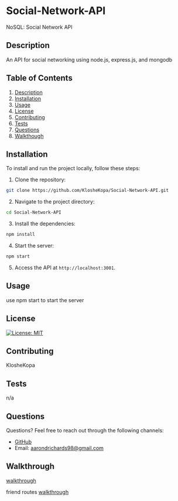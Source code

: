 # Social-Network-API
NoSQL: Social Network API

## Description

An API for social networking using node.js, express.js, and mongodb

## Table of Contents

1. [Description](#description)
2. [Installation](#installation)
3. [Usage](#usage)
4. [License](#license)
5. [Contributing](#contributing)
6. [Tests](#tests)
7. [Questions](#questions)
8. [Walkthough](#walkthrough)

## Installation

To install and run the project locally, follow these steps:

1. Clone the repository:
```bash
git clone https://github.com/KlosheKopa/Social-Network-API.git
```

2. Navigate to the project directory:
```bash
cd Social-Network-API
```

3. Install the dependencies:
```bash
npm install
```

4. Start the server:
```bash
npm start
```

5. Access the API at `http://localhost:3001`.

## Usage

use npm start to start the server

## License

[![License: MIT](https://img.shields.io/badge/License-MIT-yellow.svg)](https://opensource.org/licenses/MIT)

## Contributing

KlosheKopa

## Tests

n/a

## Questions

Questions? Feel free to reach out through the following channels:

- [GitHub](https://github.com/KlosheKopa)
- Email: aarondrichards98@gmail.com


## Walkthrough 
[walkthrough](https://drive.google.com/file/d/1acdKhHleru39qeEsul_gbnMNktUQkLuJ/view)

friend routes
[walkthrough](https://drive.google.com/file/d/1c6sBmkBmMaiN_ZV9EWvY04eanM7baH2m/view)